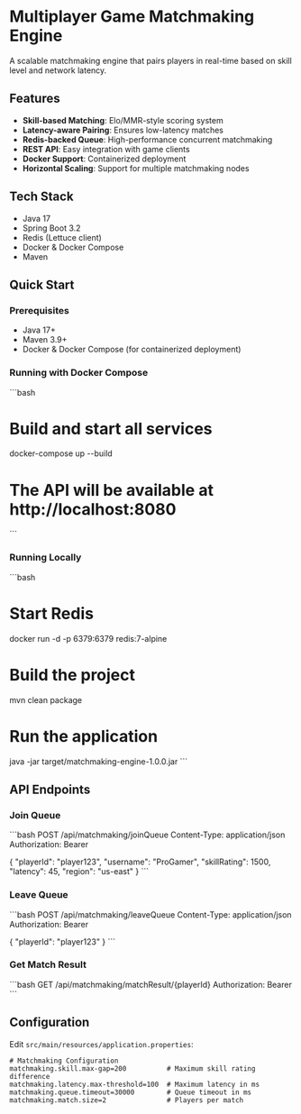 # Multiplayer Game Matchmaking Engine

A scalable matchmaking engine that pairs players in real-time based on skill level and network latency.

## Features

- **Skill-based Matching**: Elo/MMR-style scoring system
- **Latency-aware Pairing**: Ensures low-latency matches
- **Redis-backed Queue**: High-performance concurrent matchmaking
- **REST API**: Easy integration with game clients
- **Docker Support**: Containerized deployment
- **Horizontal Scaling**: Support for multiple matchmaking nodes

## Tech Stack

- Java 17
- Spring Boot 3.2
- Redis (Lettuce client)
- Docker & Docker Compose
- Maven

## Quick Start

### Prerequisites

- Java 17+
- Maven 3.9+
- Docker & Docker Compose (for containerized deployment)

### Running with Docker Compose

\`\`\`bash
# Build and start all services
docker-compose up --build

# The API will be available at http://localhost:8080
\`\`\`

### Running Locally

\`\`\`bash
# Start Redis
docker run -d -p 6379:6379 redis:7-alpine

# Build the project
mvn clean package

# Run the application
java -jar target/matchmaking-engine-1.0.0.jar
\`\`\`

## API Endpoints

### Join Queue
\`\`\`bash
POST /api/matchmaking/joinQueue
Content-Type: application/json
Authorization: Bearer <token>

{
  "playerId": "player123",
  "username": "ProGamer",
  "skillRating": 1500,
  "latency": 45,
  "region": "us-east"
}
\`\`\`

### Leave Queue
\`\`\`bash
POST /api/matchmaking/leaveQueue
Content-Type: application/json
Authorization: Bearer <token>

{
  "playerId": "player123"
}
\`\`\`

### Get Match Result
\`\`\`bash
GET /api/matchmaking/matchResult/{playerId}
Authorization: Bearer <token>
\`\`\`

## Configuration

Edit `src/main/resources/application.properties`:

```properties
# Matchmaking Configuration
matchmaking.skill.max-gap=200          # Maximum skill rating difference
matchmaking.latency.max-threshold=100  # Maximum latency in ms
matchmaking.queue.timeout=30000        # Queue timeout in ms
matchmaking.match.size=2               # Players per match
